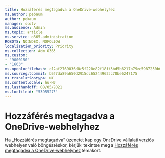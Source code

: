 ```yaml
---
title: Hozzáférés megtagadva a OneDrive-webhelyhez
ms.author: pebaum
author: pebaum
manager: scotv
ms.audience: Admin
ms.topic: article
ms.service: o365-administration
ROBOTS: NOINDEX, NOFOLLOW
localization_priority: Priority
ms.collection: Adm_O365
ms.custom:
- "9000150"
- "1663"
ms.openlocfilehash: c12af2769036d0c5f220e82f18fb3bd5b6217b79ec5987250b61ea195d7836aa
ms.sourcegitcommit: b5f7da89a650d2915dc652449623c78be6247175
ms.translationtype: MT
ms.contentlocale: hu-HU
ms.lasthandoff: 08/05/2021
ms.locfileid: "53955275"
---
```

# <a name="access-denied-to-onedrive-site"></a>Hozzáférés megtagadva a OneDrive-webhelyhez

Ha „Hozzáférés megtagadva“ üzenetet kap egy OneDrive vállalati verziós webhelyen való böngészéskor, kérjük, tekintse meg a [Hozzáférés megtagadva a OneDrive-webhelyhez](https://docs.microsoft.com/sharepoint/troubleshoot/administration/access-denied-or-need-permission-error-sharepoint-online-or-onedrive-for-business#when-accessing-a-onedrive-site) témakört.
